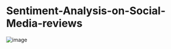 # Sentiment-Analysis-on-Social-Media-reviews

![image](https://github.com/user-attachments/assets/540ecac0-8556-422d-aff4-191fba7badbf)
